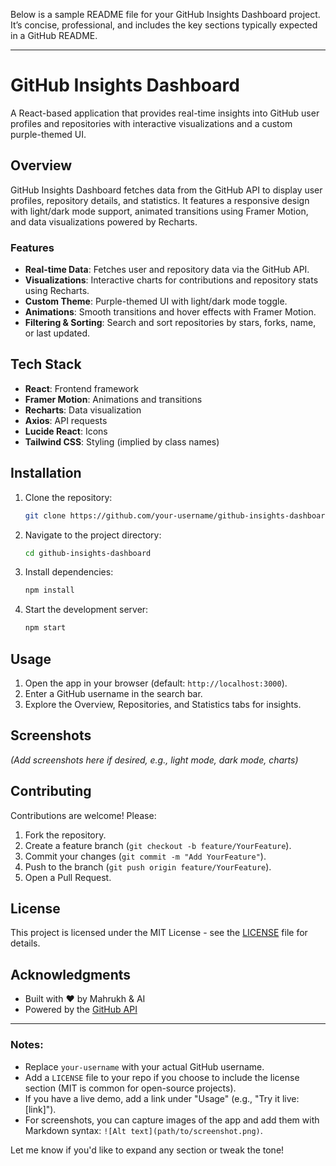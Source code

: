 Below is a sample README file for your GitHub Insights Dashboard project. It’s concise, professional, and includes the key sections typically expected in a GitHub README.

---

# GitHub Insights Dashboard

A React-based application that provides real-time insights into GitHub user profiles and repositories with interactive visualizations and a custom purple-themed UI.

## Overview

GitHub Insights Dashboard fetches data from the GitHub API to display user profiles, repository details, and statistics. It features a responsive design with light/dark mode support, animated transitions using Framer Motion, and data visualizations powered by Recharts.

### Features
- **Real-time Data**: Fetches user and repository data via the GitHub API.
- **Visualizations**: Interactive charts for contributions and repository stats using Recharts.
- **Custom Theme**: Purple-themed UI with light/dark mode toggle.
- **Animations**: Smooth transitions and hover effects with Framer Motion.
- **Filtering & Sorting**: Search and sort repositories by stars, forks, name, or last updated.

## Tech Stack
- **React**: Frontend framework
- **Framer Motion**: Animations and transitions
- **Recharts**: Data visualization
- **Axios**: API requests
- **Lucide React**: Icons
- **Tailwind CSS**: Styling (implied by class names)

## Installation

1. Clone the repository:
   ```bash
   git clone https://github.com/your-username/github-insights-dashboard.git
   ```
2. Navigate to the project directory:
   ```bash
   cd github-insights-dashboard
   ```
3. Install dependencies:
   ```bash
   npm install
   ```
4. Start the development server:
   ```bash
   npm start
   ```

## Usage

1. Open the app in your browser (default: `http://localhost:3000`).
2. Enter a GitHub username in the search bar.
3. Explore the Overview, Repositories, and Statistics tabs for insights.

## Screenshots

*(Add screenshots here if desired, e.g., light mode, dark mode, charts)*

## Contributing

Contributions are welcome! Please:
1. Fork the repository.
2. Create a feature branch (`git checkout -b feature/YourFeature`).
3. Commit your changes (`git commit -m "Add YourFeature"`).
4. Push to the branch (`git push origin feature/YourFeature`).
5. Open a Pull Request.

## License

This project is licensed under the MIT License - see the [LICENSE](LICENSE) file for details.

## Acknowledgments

- Built with ❤️ by Mahrukh & AI
- Powered by the [GitHub API](https://docs.github.com/en/rest)

---

### Notes:
- Replace `your-username` with your actual GitHub username.
- Add a `LICENSE` file to your repo if you choose to include the license section (MIT is common for open-source projects).
- If you have a live demo, add a link under "Usage" (e.g., "Try it live: [link]").
- For screenshots, you can capture images of the app and add them with Markdown syntax: `![Alt text](path/to/screenshot.png)`.

Let me know if you'd like to expand any section or tweak the tone!
